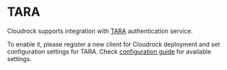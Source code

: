 # TARA

Cloudrock supports integration with [TARA](https://tara.ria.ee/) authentication service.

To enable it, please register a new client for Cloudrock deployment and set configuration settings for TARA.
Check [configuration guide](../metal-configuration/configuration-guide.md) for available settings.